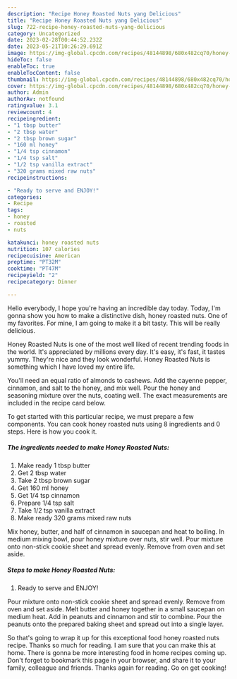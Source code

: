 ```yaml
---
description: "Recipe Honey Roasted Nuts yang Delicious"
title: "Recipe Honey Roasted Nuts yang Delicious"
slug: 722-recipe-honey-roasted-nuts-yang-delicious
category: Uncategorized
date: 2023-02-28T00:44:52.232Z
date: 2023-05-21T10:26:29.691Z
image: https://img-global.cpcdn.com/recipes/48144898/680x482cq70/honey-roasted-nuts-recipe-main-photo.jpg
hideToc: false
enableToc: true
enableTocContent: false
thumbnail: https://img-global.cpcdn.com/recipes/48144898/680x482cq70/honey-roasted-nuts-recipe-main-photo.jpg
cover: https://img-global.cpcdn.com/recipes/48144898/680x482cq70/honey-roasted-nuts-recipe-main-photo.jpg
author: Admin
authorAv: notfound
ratingvalue: 3.1
reviewcount: 4
recipeingredient:
- "1 tbsp butter"
- "2 tbsp water"
- "2 tbsp brown sugar"
- "160 ml honey"
- "1/4 tsp cinnamon"
- "1/4 tsp salt"
- "1/2 tsp vanilla extract"
- "320 grams mixed raw nuts"
recipeinstructions:

- "Ready to serve and ENJOY!"
categories:
- Recipe
tags:
- honey
- roasted
- nuts

katakunci: honey roasted nuts 
nutrition: 107 calories
recipecuisine: American
preptime: "PT32M"
cooktime: "PT47M"
recipeyield: "2"
recipecategory: Dinner

---
```



Hello everybody, I hope you're having an incredible day today. Today, I'm gonna show you how to make a distinctive dish, honey roasted nuts. One of my favorites. For mine, I am going to make it a bit tasty. This will be really delicious.

Honey Roasted Nuts is one of the most well liked of recent trending foods in the world. It's appreciated by millions every day. It's easy, it's fast, it tastes yummy. They're nice and they look wonderful. Honey Roasted Nuts is something which I have loved my entire life.

You&#39;ll need an equal ratio of almonds to cashews. Add the cayenne pepper, cinnamon, and salt to the honey, and mix well. Pour the honey and seasoning mixture over the nuts, coating well. The exact measurements are included in the recipe card below.


To get started with this particular recipe, we must prepare a few components. You can cook honey roasted nuts using 8 ingredients and 0 steps. Here is how you cook it.

<!--inarticleads1-->

##### The ingredients needed to make Honey Roasted Nuts:

1. Make ready 1 tbsp butter
1. Get 2 tbsp water
1. Take 2 tbsp brown sugar
1. Get 160 ml honey
1. Get 1/4 tsp cinnamon
1. Prepare 1/4 tsp salt
1. Take 1/2 tsp vanilla extract
1. Make ready 320 grams mixed raw nuts


Mix honey, butter, and half of cinnamon in saucepan and heat to boiling. In medium mixing bowl, pour honey mixture over nuts, stir well. Pour mixture onto non-stick cookie sheet and spread evenly. Remove from oven and set aside. 

<!--inarticleads2-->

##### Steps to make Honey Roasted Nuts:


1. Ready to serve and ENJOY!

Pour mixture onto non-stick cookie sheet and spread evenly. Remove from oven and set aside. Melt butter and honey together in a small saucepan on medium heat. Add in peanuts and cinnamon and stir to combine. Pour the peanuts onto the prepared baking sheet and spread out into a single layer. 

So that's going to wrap it up for this exceptional food honey roasted nuts recipe. Thanks so much for reading. I am sure that you can make this at home. There is gonna be more interesting food in home recipes coming up. Don't forget to bookmark this page in your browser, and share it to your family, colleague and friends. Thanks again for reading. Go on get cooking!

